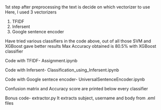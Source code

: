 1st step after preprocessing the text is decide on which vectorizer to use
Here, I used 3 vectorizers
1. TFIDF
2. Infersent
3. Google sentence encoder

Have tried various classifiers in the code above, out of all those SVM and XGBoost gave better results
Max Accuracy obtained is 80.5% with XGBoost classifier

Code with TFIDF- Assignment.ipynb

Code with Infersent- Classification_using_Infersent.ipynb

Code with Google sentece encoder- UniversalSentenceEncoder.ipynb

Confusion matrix and Accuracy score are printed below every classifier


Bonus code- extractor.py
It extracts subject, username and body from .eml files


